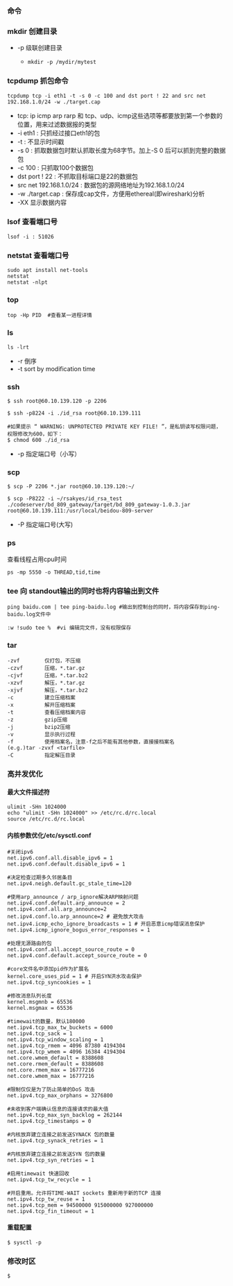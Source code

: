 ### 命令

### mkdir 创建目录

- -p 级联创建目录

  - ```shell
    mkdir -p /mydir/mytest
    ```

### tcpdump 抓包命令

```shell
tcpdump tcp -i eth1 -t -s 0 -c 100 and dst port ! 22 and src net 192.168.1.0/24 -w ./target.cap
```

- tcp: ip icmp arp rarp 和 tcp、udp、icmp这些选项等都要放到第一个参数的位置，用来过滤数据报的类型
- -i eth1 : 只抓经过接口eth1的包
- -t : 不显示时间戳
- -s 0 : 抓取数据包时默认抓取长度为68字节。加上-S 0 后可以抓到完整的数据包
- -c 100 : 只抓取100个数据包
- dst port ! 22 : 不抓取目标端口是22的数据包
- src net 192.168.1.0/24 : 数据包的源网络地址为192.168.1.0/24
- -w ./target.cap : 保存成cap文件，方便用ethereal(即wireshark)分析
- -XX 显示数据内容

### lsof 查看端口号

```shell
lsof -i : 51026
```

### netstat 查看端口号

```shell
sudo apt install net-tools
netstat 
netstat -nlpt
```

### top 

```shell
top -Hp PID  #查看某一进程详情
```

### ls

```shell
ls -lrt
```

- -r 倒序
- -t  sort by modification time

### ssh

```shell
$ ssh root@60.10.139.120 -p 2206

$ ssh -p8224 -i ./id_rsa root@60.10.139.111

#如果提示 “ WARNING: UNPROTECTED PRIVATE KEY FILE! ”，是私钥读写权限问题，权限修改为600，如下：
$ chmod 600 ./id_rsa
```

- -p 指定端口号（小写）

### scp

```shell
$ scp -P 2206 *.jar root@60.10.139.120:~/

$ scp -P8222 -i ~/rsakyes/id_rsa_test ./codeserver/bd_809_gateway/target/bd_809_gateway-1.0.3.jar root@60.10.139.111:/usr/local/beidou-809-server

```

- -P 指定端口号(大写)

### ps

查看线程占用cpu时间

```shell
ps -mp 5550 -o THREAD,tid,time
```

### tee  向 standout输出的同时也将内容输出到文件

```shell
ping baidu.com | tee ping-baidu.log #输出到控制台的同时，将内容保存到ping-baidu.log文件中
```

```shell
:w !sudo tee %  #vi 编辑完文件，没有权限保存
```

### tar

```shell
-zvf		仅打包，不压缩
-czvf 		压缩，*.tar.gz
-cjvf		压缩，*.tar.bz2
-xzvf		解压，*.tar.gz
-xjvf		解压，*.tar.bz2
-c			建立压缩档案
-x			解开压缩档案
-t			查看压缩档案内容
-z			gzip压缩
-j			bzip2压缩
-v			显示执行过程
-f			使用档案名，注意-f之后不能有其他参数，直接接档案名
(e.g.)tar -zvxf <tarfile>
-C			指定解压目录
```

### 高并发优化

#### 最大文件描述符

```shell
ulimit -SHn 1024000 
echo "ulimit -SHn 1024000" >> /etc/rc.d/rc.local 
source /etc/rc.d/rc.local
```

####  内核参数优化/etc/sysctl.conf 

```shell
#关闭ipv6
net.ipv6.conf.all.disable_ipv6 = 1
net.ipv6.conf.default.disable_ipv6 = 1

#决定检查过期多久邻居条目
net.ipv4.neigh.default.gc_stale_time=120

#使用arp_announce / arp_ignore解决ARP映射问题
net.ipv4.conf.default.arp_announce = 2
net.ipv4.conf.all.arp_announce=2
net.ipv4.conf.lo.arp_announce=2 # 避免放大攻击
net.ipv4.icmp_echo_ignore_broadcasts = 1 # 开启恶意icmp错误消息保护
net.ipv4.icmp_ignore_bogus_error_responses = 1

#处理无源路由的包
net.ipv4.conf.all.accept_source_route = 0
net.ipv4.conf.default.accept_source_route = 0

#core文件名中添加pid作为扩展名
kernel.core_uses_pid = 1 # 开启SYN洪水攻击保护
net.ipv4.tcp_syncookies = 1

#修改消息队列长度
kernel.msgmnb = 65536
kernel.msgmax = 65536

#timewait的数量，默认180000
net.ipv4.tcp_max_tw_buckets = 6000
net.ipv4.tcp_sack = 1
net.ipv4.tcp_window_scaling = 1
net.ipv4.tcp_rmem = 4096 87380 4194304
net.ipv4.tcp_wmem = 4096 16384 4194304
net.core.wmem_default = 8388608
net.core.rmem_default = 8388608
net.core.rmem_max = 16777216
net.core.wmem_max = 16777216

#限制仅仅是为了防止简单的DoS 攻击
net.ipv4.tcp_max_orphans = 3276800

#未收到客户端确认信息的连接请求的最大值
net.ipv4.tcp_max_syn_backlog = 262144
net.ipv4.tcp_timestamps = 0

#内核放弃建立连接之前发送SYNACK 包的数量
net.ipv4.tcp_synack_retries = 1

#内核放弃建立连接之前发送SYN 包的数量
net.ipv4.tcp_syn_retries = 1

#启用timewait 快速回收
net.ipv4.tcp_tw_recycle = 1

#开启重用。允许将TIME-WAIT sockets 重新用于新的TCP 连接
net.ipv4.tcp_tw_reuse = 1
net.ipv4.tcp_mem = 94500000 915000000 927000000
net.ipv4.tcp_fin_timeout = 1
```

#### 重载配置

```shell
$ sysctl -p
```

### 修改时区

```shell
$ 
```







